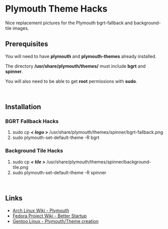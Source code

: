 # Plymouth Theme Hacks

Nice replacement pictures for the Plymouth bgrt-fallback and background-tile images.


## Prerequisites

You will need to have **plymouth** and **plymouth-themes** already installed.

The directory **/usr/share/plymouth/themes/** must include **bgrt** and **spinner**.

You will also need to be able to get **root** permissions with **sudo**.

&#160;

## Installation

### BGRT Fallback Hacks
1. sudo cp ***< logo >*** /usr/share/plymouth/themes/spinner/bgrt-fallback.png
2. sudo plymouth-set-default-theme -R bgrt

### Background Tile Hacks
1. sudo cp ***< tile >*** /usr/share/plymouth/themes/spinner/background-tile.png
2. sudo plymouth-set-default-theme -R spinner

&#160;

## Links
* [Arch Linux Wiki - Plymouth](https://wiki.archlinux.org/title/Plymouth)
* [Fedora Project Wiki - Better Startup](https://fedoraproject.org/wiki/Features/BetterStartup)
* [Gentoo Linux - Plymouth/Theme creation](https://wiki.gentoo.org/wiki/Plymouth/Theme_creation)
